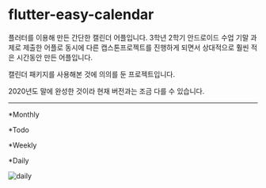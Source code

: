 # flutter-easy-calendar

플러터를 이용해 만든 간단한 캘린더 어플입니다.
3학년 2학기 안드로이드 수업 기말 과제로 제출한 어플로
동시에 다른 캡스톤프로젝트를 진행하게 되면서
상대적으로 훨씬 적은 시간동안 만든 어플입니다.

캘린더 패키지를 사용해본 것에 의의를 둔 프로젝트입니다.

2020년도 말에 완성한 것이라 현재 버전과는 조금 다를 수 있습니다.

-------------------------------------------------------------

*Monthly

*Todo

*Weekly

*Daily

![daily](https://github.com/mingulee-only/flutter-easy-calendar/blob/main/Screenshot_20210712-192613.jpg)

